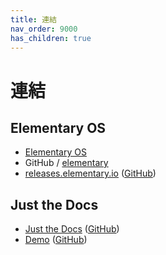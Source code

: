 ```yaml
---
title: 連結
nav_order: 9000
has_children: true
---
```


# 連結


## Elementary OS

* [Elementary OS](https://elementary.io/)
* GitHub / [elementary](https://github.com/elementary)
* [releases.elementary.io](releases.elementary.io) ([GitHub](https://github.com/elementary/releases))


## Just the Docs

* [Just the Docs](https://pmarsceill.github.io/just-the-docs/) ([GitHub](https://github.com/pmarsceill/just-the-docs))
* [Demo](https://pmarsceill.github.io/jtd-remote/) ([GitHub](https://github.com/pmarsceill/jtd-remote))
